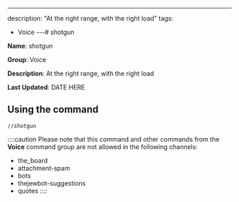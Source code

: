 ---
description: "At the right range, with the right load"
tags:
  - Voice
---# shotgun

**Name**: shotgun

**Group**: Voice

**Description**: At the right range, with the right load

**Last Updated**: DATE HERE

## Using the command

    //shotgun

::::caution Please note that this command and other commands from the **Voice** command group are not allowed in the following channels:
- the_board
- attachment-spam
- bots
- thejewbot-suggestions
- quotes
::::